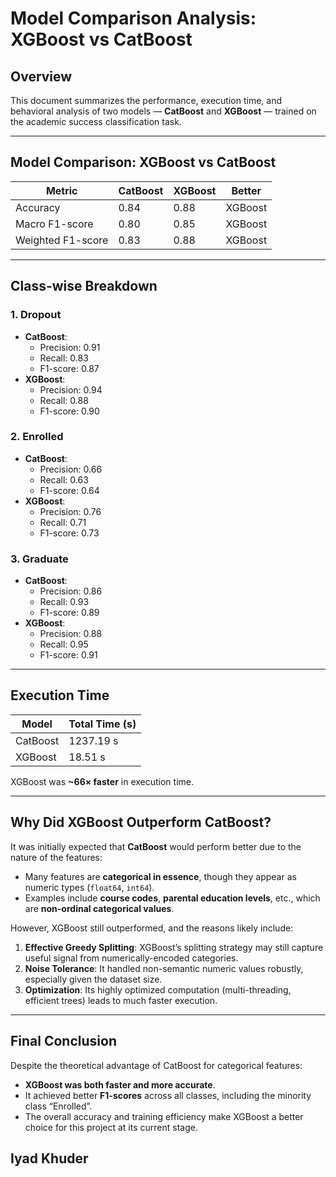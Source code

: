 # Model Comparison Analysis: XGBoost vs CatBoost

## Overview

This document summarizes the performance, execution time, and behavioral analysis of two models — **CatBoost** and **XGBoost** — trained on the academic success classification task.

---

## Model Comparison: XGBoost vs CatBoost

| Metric            | CatBoost | XGBoost | Better     |
|-------------------|----------|---------|------------|
| Accuracy          | 0.84     | 0.88    |  XGBoost |
| Macro F1-score    | 0.80     | 0.85    |  XGBoost |
| Weighted F1-score | 0.83     | 0.88    |  XGBoost |

---

## Class-wise Breakdown

### 1. **Dropout**
- **CatBoost**:
  - Precision: 0.91
  - Recall: 0.83
  - F1-score: 0.87
- **XGBoost**:
  - Precision: 0.94
  - Recall: 0.88
  - F1-score: 0.90 

### 2. **Enrolled**
- **CatBoost**:
  - Precision: 0.66
  - Recall: 0.63
  - F1-score: 0.64
- **XGBoost**:
  - Precision: 0.76
  - Recall: 0.71
  - F1-score: 0.73 

### 3. **Graduate**
- **CatBoost**:
  - Precision: 0.86
  - Recall: 0.93
  - F1-score: 0.89
- **XGBoost**:
  - Precision: 0.88
  - Recall: 0.95
  - F1-score: 0.91 

---

## Execution Time

| Model     | Total Time (s) |
|-----------|----------------|
| CatBoost  | 1237.19 s      |
| XGBoost   | 18.51 s       |

XGBoost was **~66× faster** in execution time.

---

## Why Did XGBoost Outperform CatBoost?

It was initially expected that **CatBoost** would perform better due to the nature of the features:
- Many features are **categorical in essence**, though they appear as numeric types (`float64`, `int64`).
- Examples include **course codes**, **parental education levels**, etc., which are **non-ordinal categorical values**.

However, XGBoost still outperformed, and the reasons likely include:

1. **Effective Greedy Splitting**: XGBoost’s splitting strategy may still capture useful signal from numerically-encoded categories.
2. **Noise Tolerance**: It handled non-semantic numeric values robustly, especially given the dataset size.
3. **Optimization**: Its highly optimized computation (multi-threading, efficient trees) leads to much faster execution.

---

## Final Conclusion

Despite the theoretical advantage of CatBoost for categorical features:
- **XGBoost was both faster and more accurate**.
- It achieved better **F1-scores** across all classes, including the minority class “Enrolled”.
- The overall accuracy and training efficiency make XGBoost a better choice for this project at its current stage.

Iyad Khuder
---
